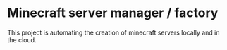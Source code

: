 # Minecraft server manager / factory

This project is automating the creation of minecraft servers locally and in the cloud.
